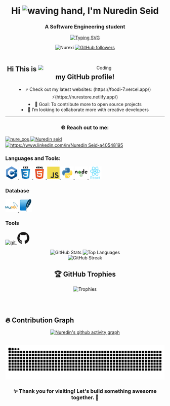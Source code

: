 <h1 align="center">Hi <img src="https://media.giphy.com/media/hvRJCLFzcasrR4ia7z/giphy.gif" width="35" alt="waving hand">, I'm Nuredin Seid</h1>
<h3 align="center">A Software Engineering student </h3>  

<p align="center">
  <a href="https://git.io/typing-svg"><img src="https://readme-typing-svg.demolab.com?font=Fira+Code&weight=600&size=22&pause=1000&color=6F3AFF&center=true&vCenter=true&width=435&lines=Full-Stack+Developer;Open-Source+Contributor;Tech+Enthusiast;Problem+Solver" alt="Typing SVG" /></a>
  
</p>

<div align="center">
  <img src="https://komarev.com/ghpvc/?username=Nurexi&label=Profile%20views&color=6F3AFF&style=flat" alt="Nurexi" /> 
  <a href="https://github.com/Nurexi?tab=followers"><img src="https://img.shields.io/github/followers/Nurexi?label=Followers&style=social" alt="GitHub followers"></a>
</div>

<br>

<div align="center">
 <img align="right" alt="Coding" width="400" src="https://cdn.dribbble.com/users/1162077/screenshots/3848914/programmer.gif">

<h2> Hi This is my GitHub profile!</h2>
<li> ⚡ Check out my latest websites: (https://foodi-7.vercel.app/) <br>
                                              ⚡(https://nurestore.netlify.app/)
<li>🦅 Goal: To contribute more to open source projects</li>
<li>👯 I’m looking to collaborate more with creative developers</li>
</ul>

<hr />



### 🌐 Reach out to me:

<p align="left">
  </a>
  <a href="https://instagram.com/nure_xos" target="blank">
    <img align="center" src="https://raw.githubusercontent.com/rahuldkjain/github-profile-readme-generator/master/src/images/icons/Social/instagram.svg" alt="nure_xos" height="30" width="40" />
  </a>
<a href="https://twitter.com/Nuredin seid" target="blank"><img align="center" src="https://raw.githubusercontent.com/rahuldkjain/github-profile-readme-generator/master/src/images/icons/Social/twitter.svg" alt="Nuredin seid" height="30" width="40" /></a>
<a href="https://www.linkedin.com/in/Nuredin Seid-a40548195" target="blank"><img align="center" src="https://raw.githubusercontent.com/rahuldkjain/github-profile-readme-generator/master/src/images/icons/Social/linked-in-alt.svg" alt="https://www.linkedin.com/in/Nuredin Seid-a40548195" height="30" width="40" /></a>
  
</p>

<h3 align="left">Languages and Tools:</h3>
<p align="left">
  <a href="https://www.w3schools.com/cpp/" target="_blank" rel="noreferrer">
    <img src="https://raw.githubusercontent.com/devicons/devicon/master/icons/cplusplus/cplusplus-original.svg" alt="cplusplus" width="40" height="40"/>
  </a>
  <a href="https://www.w3schools.com/css/" target="_blank" rel="noreferrer">
    <img src="https://raw.githubusercontent.com/devicons/devicon/master/icons/css3/css3-original-wordmark.svg" alt="css3" width="40" height="40"/>
  </a>
  <a href="https://www.w3.org/html/" target="_blank" rel="noreferrer">
    <img src="https://raw.githubusercontent.com/devicons/devicon/master/icons/html5/html5-original-wordmark.svg" alt="html5" width="40" height="40"/>
  </a>
  <a href="https://developer.mozilla.org/en-US/docs/Web/JavaScript" target="_blank" rel="noreferrer">
    <img src="https://raw.githubusercontent.com/devicons/devicon/master/icons/javascript/javascript-original.svg" alt="javascript" width="40" height="40"/>
  </a>
  <a href="https://www.python.org" target="_blank" rel="noreferrer">
    <img src="https://raw.githubusercontent.com/devicons/devicon/master/icons/python/python-original.svg" alt="python" width="40" height="40"/>
  </a>
  </a>
  <a href="https://nodejs.org" target="_blank" rel="noreferrer">
    <img src="https://raw.githubusercontent.com/devicons/devicon/master/icons/nodejs/nodejs-original-wordmark.svg" alt="nodejs" width="40" height="40"/>
  </a>
  <a href="https://reactjs.org/" target="_blank" rel="noreferrer">
    <img src="https://raw.githubusercontent.com/devicons/devicon/master/icons/react/react-original-wordmark.svg" alt="react" width="40" height="40"/>
  </a>
</p>


</p>

<h3 align="left">Database</h3>
<p align="left">
  <a href="https://www.mysql.com/" target="_blank" rel="noreferrer">
    <img src="https://raw.githubusercontent.com/devicons/devicon/master/icons/mysql/mysql-original-wordmark.svg" alt="mysql" width="40" height="40"/>
  </a>
  <a href="https://www.sqlite.org/index.html" target="_blank" rel="noreferrer">
    <img src="https://raw.githubusercontent.com/devicons/devicon/master/icons/sqlite/sqlite-original.svg" alt="sqlite" width="40" height="40"/>
  </a>
</p>

<h3 align="left">Tools</h3>
<p align="left">
  <a href="https://git-scm.com/" target="_blank" rel="noreferrer">
    <img src="https://www.vectorlogo.zone/logos/git-scm/git-scm-icon.svg" alt="git" width="40" height="40"/>
  </a>
  <a href="https://github.com/" target="_blank" rel="noreferrer">
    <img src="https://raw.githubusercontent.com/devicons/devicon/master/icons/github/github-original.svg" alt="github" width="40" height="40"/>
  </a>

</p>


<div align="center">
  <img src="https://github-readme-stats.vercel.app/api?username=Nurexi&show_icons=true&theme=aura&bg_color=0D1117&hide_border=true&ring_color=6F3AFF&title_color=E4B1FF&text_color=FFFFFF&icon_color=C3B1E1" alt="GitHub Stats" height="170" />
  <img src="https://github-readme-stats.vercel.app/api/top-langs/?username=Nurexi&layout=compact&theme=aura&bg_color=0D1117&hide_border=true&title_color=E4B1FF&text_color=FFFFFF" alt="Top Languages" height="170" />
</div>

<div align="center">
  <img src="https://github-readme-streak-stats.herokuapp.com/?user=Nurexi&theme=aura&hide_border=true&background=0D1117&ring=6F3AFF&fire=FF5C00&currStreakLabel=E4B1FF&sideLabels=C3B1E1" alt="GitHub Streak" />
</div>
<h2>🏆 GitHub Trophies</h2> 

<div align="center">
  
  ![Trophies](https://github-profile-trophy.vercel.app/?username=Nurexi&theme=radical&no-frame=true&no-bg=true&margin-w=4&row=2&column=3)
  
</div>

<br>


</div>

<br>

<h2>🔥 Contribution Graph  </h2> 

<div align="center">
  
  [![Nuredin's github activity graph](https://github-readme-activity-graph.vercel.app/graph?username=Nurexi&bg_color=0D1117&color=6F3AFF&line=E4B1FF&point=C3B1E1&area=true&hide_border=true)](https://github.com/ashutosh00710/github-readme-activity-graph)
  
</div>

<br>
<picture>
  <source media="(prefers-color-scheme: dark)" srcset="https://raw.githubusercontent.com/asmrprog-yt/asmrprog-yt/output/github-snake-dark.svg" />
  <source media="(prefers-color-scheme: light)" srcset="https://raw.githubusercontent.com/asmrprog-yt/asmrprog-yt/output/github-snake.svg" />
  <img alt="github-snake" src="https://raw.githubusercontent.com/asmrprog-yt/asmrprog-yt/output/github-snake.svg" />
</picture>
<h3 align="center">✨ Thank you for visiting! Let's build something awesome together. 🚀</h3>
